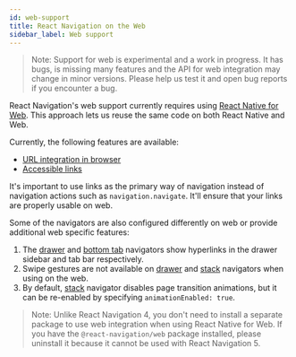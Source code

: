 ```yaml
---
id: web-support
title: React Navigation on the Web
sidebar_label: Web support
---
```


> Note: Support for web is experimental and a work in progress. It has bugs, is missing many features and the API for web integration may change in minor versions. Please help us test it and open bug reports if you encounter a bug.

React Navigation's web support currently requires using [React Native for Web](https://github.com/necolas/react-native-web). This approach lets us reuse the same code on both React Native and Web.

Currently, the following features are available:

- [URL integration in browser](configuring-links.md)
- [Accessible links](link.md)

It's important to use links as the primary way of navigation instead of navigation actions such as `navigation.navigate`. It'll ensure that your links are properly usable on web.

Some of the navigators are also configured differently on web or provide additional web specific features:

1. The [drawer](drawer-navigator.md) and [bottom tab](bottom-tab-navigator.md) navigators show hyperlinks in the drawer sidebar and tab bar respectively.
2. Swipe gestures are not available on [drawer](drawer-navigator.md) and [stack](stack-navigator.md) navigators when using on the web.
3. By default, [stack](stack-navigator.md) navigator disables page transition animations, but it can be re-enabled by specifying `animationEnabled: true`.

> Note: Unlike React Navigation 4, you don't need to install a separate package to use web integration when using React Native for Web. If you have the `@react-navigation/web` package installed, please uninstall it because it cannot be used with React Navigation 5.
